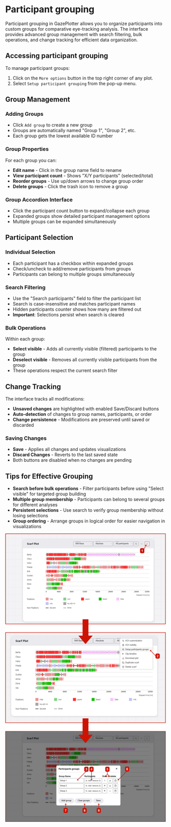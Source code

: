 # Participant grouping

Participant grouping in GazePlotter allows you to organize participants into custom groups for comparative eye-tracking analysis. The interface provides advanced group management with search filtering, bulk operations, and change tracking for efficient data organization.

## Accessing participant grouping
To manage participant groups:
1. Click on the `More options` button in the top right corner of any plot.
2. Select `Setup participant grouping` from the pop-up menu.

## Group Management

### Adding Groups
- Click `Add group` to create a new group
- Groups are automatically named "Group 1", "Group 2", etc.
- Each group gets the lowest available ID number

### Group Properties
For each group you can:
- **Edit name** - Click in the group name field to rename
- **View participant count** - Shows "X/Y participants" (selected/total)
- **Reorder groups** - Use up/down arrows to change group order
- **Delete groups** - Click the trash icon to remove a group

### Group Accordion Interface
- Click the participant count button to expand/collapse each group
- Expanded groups show detailed participant management options
- Multiple groups can be expanded simultaneously

## Participant Selection

### Individual Selection
- Each participant has a checkbox within expanded groups
- Check/uncheck to add/remove participants from groups
- Participants can belong to multiple groups simultaneously

### Search Filtering
- Use the "Search participants" field to filter the participant list
- Search is case-insensitive and matches participant names
- Hidden participants counter shows how many are filtered out
- **Important**: Selections persist when search is cleared

### Bulk Operations
Within each group:
- **Select visible** - Adds all currently visible (filtered) participants to the group
- **Deselect visible** - Removes all currently visible participants from the group
- These operations respect the current search filter

## Change Tracking

The interface tracks all modifications:
- **Unsaved changes** are highlighted with enabled Save/Discard buttons
- **Auto-detection** of changes to group names, participants, or order
- **Change persistence** - Modifications are preserved until saved or discarded

### Saving Changes
- **Save** - Applies all changes and updates visualizations
- **Discard Changes** - Reverts to the last saved state
- Both buttons are disabled when no changes are pending

## Tips for Effective Grouping

- **Search before bulk operations** - Filter participants before using "Select visible" for targeted group building
- **Multiple group membership** - Participants can belong to several groups for different analyses
- **Persistent selections** - Use search to verify group membership without losing selections
- **Group ordering** - Arrange groups in logical order for easier navigation in visualizations

![Steps for setting up participant grouping in the GazePlotter tool](./1.png)